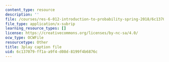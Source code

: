 ```yaml
---
content_type: resource
description: ''
file: /courses/res-6-012-introduction-to-probability-spring-2018/6c137079ff1aa9f4d08d8199f4b6876c_BlO3xyeaZME.srt
file_type: application/x-subrip
learning_resource_types: []
license: https://creativecommons.org/licenses/by-nc-sa/4.0/
ocw_type: OCWFile
resourcetype: Other
title: 3play caption file
uid: 6c137079-ff1a-a9f4-d08d-8199f4b6876c
---
```

